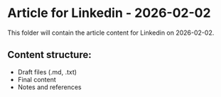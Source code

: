 # Article for Linkedin - 2026-02-02

This folder will contain the article content for Linkedin on 2026-02-02.

## Content structure:
- Draft files (.md, .txt)
- Final content
- Notes and references

